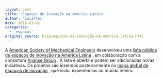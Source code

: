 ```yaml
---
layout: post
title: 'Espaços de inovação na América Latina'
author: 'lulaflei'
date: 2016-03-02
categories:
  - 'espaços'
original_source: blog/espaços-de-inovação-na-américa-latina.html
---
```


A [American Society of Mechanical Engineers](https://www.asme.org/) desenvolveu uma [lista pública de espaços de inovação na América Latina](https://docs.google.com/spreadsheets/d/1tB539S7lH8lWxV0UtGOTOsEqJetopnxdN-qv6W6SZxw/edit#gid=376384670) , em colaboração com a consultora [Ananse Group](http://www.anansegroup.com/) . A lista é aberta e podem ser adicionadas novas iniciativas. Os projetos são inseridos posteriormente no [mapa global de espaços de inovação](http://www.anansegroup.com/mapping.html) , que inclui experiências no mundo inteiro.
